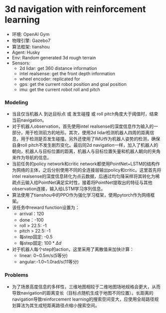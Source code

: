 # 3d navigation with reinforcement learning

- 环境: OpenAI Gym
- 物理引擎: Gazebo7
- 算法框架: tianshou
- Agent: Husky
- Env: Random generated 3d rough terrain
- Sensors: 
  - 2d lidar:           get 360 distance information
  - intel realsense:    get the front depth information
  - wheel encoder:      replicated for 
  - gps:                get the current robot position and goal position
  - imu:                get the current robot roll and pitch

### Modeling
- 当且仅当机器人 到达目标点 或 发生碰撞 或 roll pitch角度大于阈值时，结束当前navigation。
- 对于机器人observation，首先使用intel realsense的深度信息作为输入的一部分，用于检测前方的地形。其次，使用2d lidar检测机器人四周的距离信息，用于检测是否发生碰撞。另外还使用了IMU作为机器人姿势的检测，确保自身roll pitch不发生剧烈变化。最后同2d navigation一样，加入了机器人的朝向，机器人与目标位置的距离，机器人与目标位置矢量和机器人朝向的夹角来作为导航的信息。
- 当前任务的policy network和critic network都使用PointNet+LSTM的结构作为网络的主体，之后分别使用不同的全连接层输出policy和critic。这里首先将intel realsense的深度信息转化为点云数据，后通过均匀降采样将其转化为稀疏点云输入给PointNet满足实时性，接着将PointNet提取出的特征与其他observation连接，输入给LSTM学习序列信息。
- 算法使用了tianshou中的PPO作为强化学习框架，使用pytorch作为网络框架。
- 该任务中reward function设置为：
  - arrival：120
  - done：-100
  - roll > 22.5: -1
  - pitch > 22.5: -1
  - 每step固定: -0.5
  - 每step固定: $100*\Delta d$
- 对于机器人每个step的action，这里采用了离散值来加快计算：
  - linear: 0~0.5m/s(5等分)
  - angular:-1.0~1.0rad/s(11等分)


### Problems
- 为了场景高度信息的多样性，三维地图相较于二维地图场地规格会更大，从而导致navigation的距离变长（目标点随机生成于地图不同位置）。长距离的navigation导致reinforcement learning的搜索空间变大，应使用全局路径规划算法为其生成短距离路径点缩小搜索空间。